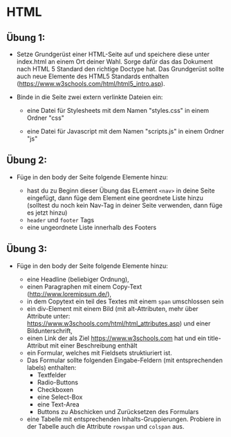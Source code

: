 # HTML

## Übung 1:

- Setze Grundgerüst einer HTML-Seite auf und speichere diese unter index.html an einem Ort deiner Wahl. Sorge dafür das das Dokument nach HTML 5 Standard den richtige Doctype hat. Das Grundgerüst sollte auch neue Elemente des HTML5 Standards enthalten (https://www.w3schools.com/html/html5_intro.asp).

- Binde in die Seite zwei extern verlinkte Dateien ein:

	- eine Datei für Stylesheets mit dem Namen "styles.css" in einem Ordner "css"

	- eine Datei für Javascript mit dem Namen "scripts.js" in einem Ordner "js"


## Übung 2:
- Füge in den body der Seite folgende Elemente hinzu:

	- hast du zu Beginn dieser Übung das ELement `<nav>` in deine Seite eingefügt, dann füge dem Element eine geordnete Liste hinzu (solltest du noch kein Nav-Tag in deiner Seite verwenden, dann füge es jetzt hinzu)
	- `header` und `footer` Tags
	- eine ungeordnete Liste innerhalb des Footers

## Übung 3:

- Füge in den body der Seite folgende Elemente hinzu:

	- eine Headline (beliebiger Ordnung),
	- einen Paragraphen mit einem Copy-Text (http://www.loremipsum.de/),
	- in dem Copytext ein teil des Textes mit einem `span` umschlossen sein
	- ein div-Element mit einem Bild (mit alt-Attributen, mehr über Attribute unter: https://www.w3schools.com/html/html_attributes.asp) und einer Bildunterschrift,
	- einen Link der als Ziel https://www.w3schools.com hat und ein title-Attribut mit einer Beschreibung enthält
	- ein Formular, welches mit Fieldsets struktiuriert ist.
	- Das Formular sollte folgenden Eingabe-Feldern (mit entsprechenden labels) enthalten:
		- Textfelder
		- Radio-Buttons
		- Checkboxen
		- eine Select-Box
		- eine Text-Area
		- Buttons zu Abschicken und Zurücksetzen des Formulars
	- eine Tabelle mit entsprechenden Inhalts-Gruppierungen. Probiere in der Tabelle auch die Attribute `rowspan` und `colspan` aus.